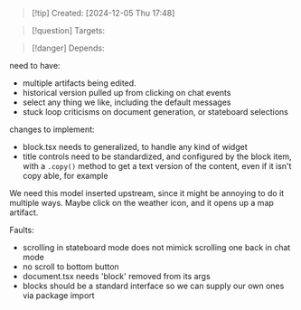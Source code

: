 
>[!tip] Created: [2024-12-05 Thu 17:48]

>[!question] Targets: 

>[!danger] Depends: 

need to have:
- multiple artifacts being edited.
- historical version pulled up from clicking on chat events
- select any thing we like, including the default messages
- stuck loop criticisms on document generation, or stateboard selections


changes to implement:
- block.tsx needs to generalized, to handle any kind of widget
- title controls need to be standardized, and configured by the block item, with a `.copy()` method to get a text version of the content, even if it isn't copy able, for example


We need this model inserted upstream, since it might be annoying to do it multiple ways.
Maybe click on the weather icon, and it opens up a map artifact.

Faults:
- scrolling in stateboard mode does not mimick scrolling one back in chat mode
- no scroll to bottom button
- document.tsx needs 'block' removed from its args
- blocks should be a standard interface so we can supply our own ones via package import